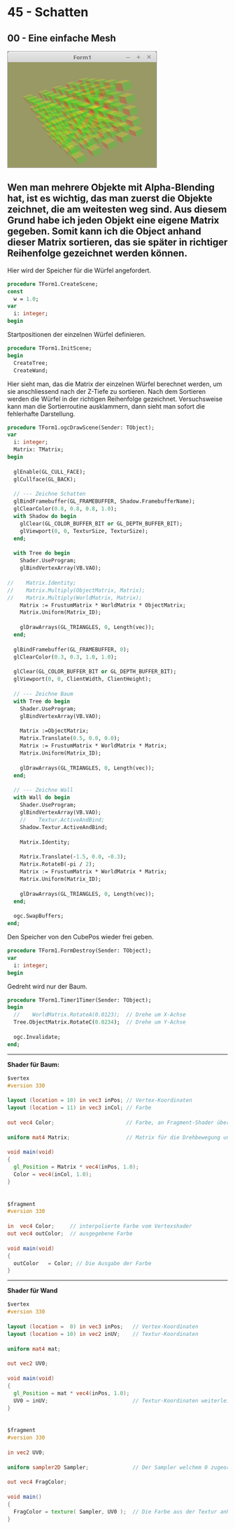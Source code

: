 # 45 - Schatten
## 00 - Eine einfache Mesh

![image.png](image.png)

Wen man mehrere Objekte mit Alpha-Blending hat, ist es wichtig, das man zuerst die Objekte zeichnet, die am weitesten weg sind.
Aus diesem Grund habe ich jeden Objekt eine eigene Matrix gegeben. Somit kann ich die Object anhand dieser Matrix sortieren, das sie später in richtiger Reihenfolge gezeichnet werden können.
---
Hier wird der Speicher für die Würfel angefordert.

```pascal
procedure TForm1.CreateScene;
const
  w = 1.0;
var
  i: integer;
begin
```

Startpositionen der einzelnen Würfel definieren.

```pascal
procedure TForm1.InitScene;
begin
  CreateTree;
  CreateWand;

```

Hier sieht man, das die Matrix der einzelnen Würfel berechnet werden, um sie anschliessend nach der Z-Tiefe zu sortieren.
Nach dem Sortieren werden die Würfel in der richtigen Reihenfolge gezeichnet.
Versuchsweise kann man die Sortierroutine ausklammern, dann sieht man sofort die fehlerhafte Darstellung.

```pascal
procedure TForm1.ogcDrawScene(Sender: TObject);
var
  i: integer;
  Matrix: TMatrix;
begin

  glEnable(GL_CULL_FACE);
  glCullface(GL_BACK);

  // --- Zeichne Schatten
  glBindFramebuffer(GL_FRAMEBUFFER, Shadow.FramebufferName);
  glClearColor(0.8, 0.8, 0.8, 1.0);
  with Shadow do begin
    glClear(GL_COLOR_BUFFER_BIT or GL_DEPTH_BUFFER_BIT);
    glViewport(0, 0, TexturSize, TexturSize);
  end;

  with Tree do begin
    Shader.UseProgram;
    glBindVertexArray(VB.VAO);

//    Matrix.Identity;
//    Matrix.Multiply(ObjectMatrix, Matrix);
//    Matrix.Multiply(WorldMatrix, Matrix);
    Matrix := FrustumMatrix * WorldMatrix * ObjectMatrix;
    Matrix.Uniform(Matrix_ID);

    glDrawArrays(GL_TRIANGLES, 0, Length(vec));
  end;

  glBindFramebuffer(GL_FRAMEBUFFER, 0);
  glClearColor(0.3, 0.3, 1.0, 1.0);

  glClear(GL_COLOR_BUFFER_BIT or GL_DEPTH_BUFFER_BIT);
  glViewport(0, 0, ClientWidth, ClientHeight);

  // --- Zeichne Baum
  with Tree do begin
    Shader.UseProgram;
    glBindVertexArray(VB.VAO);

    Matrix :=ObjectMatrix;
    Matrix.Translate(0.5, 0.0, 0.0);
    Matrix := FrustumMatrix * WorldMatrix * Matrix;
    Matrix.Uniform(Matrix_ID);

    glDrawArrays(GL_TRIANGLES, 0, Length(vec));
  end;

  // --- Zeichne Wall
  with Wall do begin
    Shader.UseProgram;
    glBindVertexArray(VB.VAO);
    //    Textur.ActiveAndBind;
    Shadow.Textur.ActiveAndBind;

    Matrix.Identity;

    Matrix.Translate(-1.5, 0.0, -0.3);
    Matrix.RotateB(-pi / 2);
    Matrix := FrustumMatrix * WorldMatrix * Matrix;
    Matrix.Uniform(Matrix_ID);

    glDrawArrays(GL_TRIANGLES, 0, Length(vec));
  end;

  ogc.SwapBuffers;
end;
```

Den Speicher von den CubePos wieder frei geben.

```pascal
procedure TForm1.FormDestroy(Sender: TObject);
var
  i: integer;
begin
```

Gedreht wird nur der Baum.

```pascal
procedure TForm1.Timer1Timer(Sender: TObject);
begin
  //    WorldMatrix.RotateA(0.0123);  // Drehe um X-Achse
  Tree.ObjectMatrix.RotateC(0.0234);  // Drehe um Y-Achse

  ogc.Invalidate;
end;

```

---
<b>Shader für Baum:</b>

```glsl
$vertex
#version 330

layout (location = 10) in vec3 inPos; // Vertex-Koordinaten
layout (location = 11) in vec3 inCol; // Farbe

out vec4 Color;                       // Farbe, an Fragment-Shader übergeben.

uniform mat4 Matrix;                  // Matrix für die Drehbewegung und Frustum.

void main(void)
{
  gl_Position = Matrix * vec4(inPos, 1.0);
  Color = vec4(inCol, 1.0);
}


$fragment
#version 330

in  vec4 Color;     // interpolierte Farbe vom Vertexshader
out vec4 outColor;  // ausgegebene Farbe

void main(void)
{
  outColor   = Color; // Die Ausgabe der Farbe
}

```

---
<b>Shader für Wand</b>

```glsl
$vertex
#version 330

layout (location =  0) in vec3 inPos;   // Vertex-Koordinaten
layout (location = 10) in vec2 inUV;    // Textur-Koordinaten

uniform mat4 mat;

out vec2 UV0;

void main(void)
{
  gl_Position = mat * vec4(inPos, 1.0);
  UV0 = inUV;                           // Textur-Koordinaten weiterleiten.
}


$fragment
#version 330

in vec2 UV0;

uniform sampler2D Sampler;              // Der Sampler welchem 0 zugeordnet wird.

out vec4 FragColor;

void main()
{
  FragColor = texture( Sampler, UV0 );  // Die Farbe aus der Textur anhand der Koordinten auslesen.
}

```


